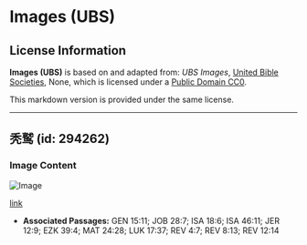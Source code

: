 # Images (UBS)

## License Information

**Images (UBS)** is based on and adapted from: _UBS Images_, [United Bible Societies](https://unitedbiblesocieties.org/), None, which is licensed under a [Public Domain CC0](https://creativecommons.org/public-domain/cc0/).

This markdown version is provided under the same license.



--------------------------------

## 秃鹫 (id: 294262)

### Image Content

![Image](https://cdn.aquifer.bible/aquifer-content/resources/Media/WEB-0096_buzzard.jpg)

[link](https://cdn.aquifer.bible/aquifer-content/resources/Media/WEB-0096_buzzard.jpg)

* **Associated Passages:** GEN 15:11; JOB 28:7; ISA 18:6; ISA 46:11; JER 12:9; EZK 39:4; MAT 24:28; LUK 17:37; REV 4:7; REV 8:13; REV 12:14

